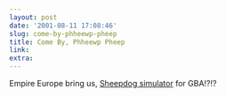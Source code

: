 ```yaml
---
layout: post
date: '2001-08-11 17:08:46'
slug: come-by-phheewp-pheep
title: Come By, Phheewp Pheep
link: 
extra: 
---
```


Empire Europe bring us, [Sheepdog simulator](http://eg.nttpub.co.jp/news/20010810_01.html) for GBA!?!?